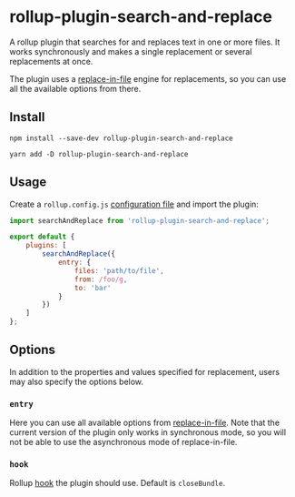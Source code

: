 # rollup-plugin-search-and-replace

A rollup plugin that searches for and replaces text in one or more files. It works synchronously and makes a single replacement or several replacements at once.

The plugin uses a [replace-in-file](https://www.npmjs.com/package/replace-in-file) engine for replacements, so you can use all the available options from there.

## Install

```console
npm install --save-dev rollup-plugin-search-and-replace
```

```console
yarn add -D rollup-plugin-search-and-replace
```

## Usage

Create a `rollup.config.js` [configuration file](https://www.rollupjs.org/guide/en/#configuration-files) and import the plugin:

```javascript
import searchAndReplace from 'rollup-plugin-search-and-replace';

export default {
    plugins: [
        searchAndReplace({
            entry: {
                files: 'path/to/file',
                from: /foo/g,
                to: 'bar'
            }
        })
    ]
};
```

## Options

In addition to the properties and values specified for replacement, users may also specify the options below.

### `entry`

Here you can use all available options from [replace-in-file](https://www.npmjs.com/package/replace-in-file#basic-usage). 
Note that the current version of the plugin only works in synchronous mode, so you will not be able to use the asynchronous mode of replace-in-file.

### `hook`

Rollup [hook](https://github.com/rollup/rollup/blob/master/docs/05-plugin-development.md#build-hooks) the plugin should use. Default is `closeBundle`.
